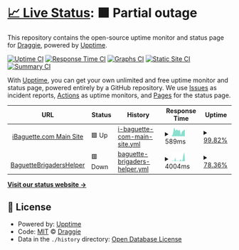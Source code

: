 # [📈 Live Status](https://status.mon.ibaguette.com): <!--live status--> **🟧 Partial outage**

This repository contains the open-source uptime monitor and status page for [Draggie](ibaguette.com), powered by [Upptime](https://github.com/upptime/upptime).

[![Uptime CI](https://github.com/Draggie306/UptimeStatus/workflows/Uptime%20CI/badge.svg)](https://github.com/Draggie306/UptimeStatus/actions?query=workflow%3A%22Uptime+CI%22)
[![Response Time CI](https://github.com/Draggie306/UptimeStatus/workflows/Response%20Time%20CI/badge.svg)](https://github.com/Draggie306/UptimeStatus/actions?query=workflow%3A%22Response+Time+CI%22)
[![Graphs CI](https://github.com/Draggie306/UptimeStatus/workflows/Graphs%20CI/badge.svg)](https://github.com/Draggie306/UptimeStatus/actions?query=workflow%3A%22Graphs+CI%22)
[![Static Site CI](https://github.com/Draggie306/UptimeStatus/workflows/Static%20Site%20CI/badge.svg)](https://github.com/Draggie306/UptimeStatus/actions?query=workflow%3A%22Static+Site+CI%22)
[![Summary CI](https://github.com/Draggie306/UptimeStatus/workflows/Summary%20CI/badge.svg)](https://github.com/Draggie306/UptimeStatus/actions?query=workflow%3A%22Summary+CI%22)

With [Upptime](https://upptime.js.org), you can get your own unlimited and free uptime monitor and status page, powered entirely by a GitHub repository. We use [Issues](https://github.com/Draggie306/UptimeStatus/issues) as incident reports, [Actions](https://github.com/Draggie306/UptimeStatus/actions) as uptime monitors, and [Pages](https://status.mon.ibaguette.com) for the status page.

<!--start: status pages-->
<!-- This summary is generated by Upptime (https://github.com/upptime/upptime) -->
<!-- Do not edit this manually, your changes will be overwritten -->
<!-- prettier-ignore -->
| URL | Status | History | Response Time | Uptime |
| --- | ------ | ------- | ------------- | ------ |
| <img alt="" src="https://www.ibaguette.com/favicon.ico" height="13"> [iBaguette.com Main Site](https://www.ibaguette.com) | 🟩 Up | [i-baguette-com-main-site.yml](https://github.com/Draggie306/UptimeStatus/commits/HEAD/history/i-baguette-com-main-site.yml) | <details><summary><img alt="Response time graph" src="./graphs/i-baguette-com-main-site/response-time-week.png" height="20"> 589ms</summary><br><a href="https://status.mon.ibaguette.com/history/i-baguette-com-main-site"><img alt="Response time 589" src="https://img.shields.io/endpoint?url=https%3A%2F%2Fraw.githubusercontent.com%2FDraggie306%2FUptimeStatus%2FHEAD%2Fapi%2Fi-baguette-com-main-site%2Fresponse-time.json"></a><br><a href="https://status.mon.ibaguette.com/history/i-baguette-com-main-site"><img alt="24-hour response time 747" src="https://img.shields.io/endpoint?url=https%3A%2F%2Fraw.githubusercontent.com%2FDraggie306%2FUptimeStatus%2FHEAD%2Fapi%2Fi-baguette-com-main-site%2Fresponse-time-day.json"></a><br><a href="https://status.mon.ibaguette.com/history/i-baguette-com-main-site"><img alt="7-day response time 589" src="https://img.shields.io/endpoint?url=https%3A%2F%2Fraw.githubusercontent.com%2FDraggie306%2FUptimeStatus%2FHEAD%2Fapi%2Fi-baguette-com-main-site%2Fresponse-time-week.json"></a><br><a href="https://status.mon.ibaguette.com/history/i-baguette-com-main-site"><img alt="30-day response time 589" src="https://img.shields.io/endpoint?url=https%3A%2F%2Fraw.githubusercontent.com%2FDraggie306%2FUptimeStatus%2FHEAD%2Fapi%2Fi-baguette-com-main-site%2Fresponse-time-month.json"></a><br><a href="https://status.mon.ibaguette.com/history/i-baguette-com-main-site"><img alt="1-year response time 589" src="https://img.shields.io/endpoint?url=https%3A%2F%2Fraw.githubusercontent.com%2FDraggie306%2FUptimeStatus%2FHEAD%2Fapi%2Fi-baguette-com-main-site%2Fresponse-time-year.json"></a></details> | <details><summary><a href="https://status.mon.ibaguette.com/history/i-baguette-com-main-site">99.82%</a></summary><a href="https://status.mon.ibaguette.com/history/i-baguette-com-main-site"><img alt="All-time uptime 99.82%" src="https://img.shields.io/endpoint?url=https%3A%2F%2Fraw.githubusercontent.com%2FDraggie306%2FUptimeStatus%2FHEAD%2Fapi%2Fi-baguette-com-main-site%2Fuptime.json"></a><br><a href="https://status.mon.ibaguette.com/history/i-baguette-com-main-site"><img alt="24-hour uptime 100.00%" src="https://img.shields.io/endpoint?url=https%3A%2F%2Fraw.githubusercontent.com%2FDraggie306%2FUptimeStatus%2FHEAD%2Fapi%2Fi-baguette-com-main-site%2Fuptime-day.json"></a><br><a href="https://status.mon.ibaguette.com/history/i-baguette-com-main-site"><img alt="7-day uptime 99.82%" src="https://img.shields.io/endpoint?url=https%3A%2F%2Fraw.githubusercontent.com%2FDraggie306%2FUptimeStatus%2FHEAD%2Fapi%2Fi-baguette-com-main-site%2Fuptime-week.json"></a><br><a href="https://status.mon.ibaguette.com/history/i-baguette-com-main-site"><img alt="30-day uptime 99.82%" src="https://img.shields.io/endpoint?url=https%3A%2F%2Fraw.githubusercontent.com%2FDraggie306%2FUptimeStatus%2FHEAD%2Fapi%2Fi-baguette-com-main-site%2Fuptime-month.json"></a><br><a href="https://status.mon.ibaguette.com/history/i-baguette-com-main-site"><img alt="1-year uptime 99.82%" src="https://img.shields.io/endpoint?url=https%3A%2F%2Fraw.githubusercontent.com%2FDraggie306%2FUptimeStatus%2FHEAD%2Fapi%2Fi-baguette-com-main-site%2Fuptime-year.json"></a></details>
| <img alt="" src="https://icons.duckduckgo.com/ip3/brigaders-stats.ibaguette.com.ico" height="13"> [BaguetteBrigadersHelper](https://brigaders-stats.ibaguette.com) | 🟥 Down | [baguette-brigaders-helper.yml](https://github.com/Draggie306/UptimeStatus/commits/HEAD/history/baguette-brigaders-helper.yml) | <details><summary><img alt="Response time graph" src="./graphs/baguette-brigaders-helper/response-time-week.png" height="20"> 4004ms</summary><br><a href="https://status.mon.ibaguette.com/history/baguette-brigaders-helper"><img alt="Response time 2263" src="https://img.shields.io/endpoint?url=https%3A%2F%2Fraw.githubusercontent.com%2FDraggie306%2FUptimeStatus%2FHEAD%2Fapi%2Fbaguette-brigaders-helper%2Fresponse-time.json"></a><br><a href="https://status.mon.ibaguette.com/history/baguette-brigaders-helper"><img alt="24-hour response time 10988" src="https://img.shields.io/endpoint?url=https%3A%2F%2Fraw.githubusercontent.com%2FDraggie306%2FUptimeStatus%2FHEAD%2Fapi%2Fbaguette-brigaders-helper%2Fresponse-time-day.json"></a><br><a href="https://status.mon.ibaguette.com/history/baguette-brigaders-helper"><img alt="7-day response time 4004" src="https://img.shields.io/endpoint?url=https%3A%2F%2Fraw.githubusercontent.com%2FDraggie306%2FUptimeStatus%2FHEAD%2Fapi%2Fbaguette-brigaders-helper%2Fresponse-time-week.json"></a><br><a href="https://status.mon.ibaguette.com/history/baguette-brigaders-helper"><img alt="30-day response time 2559" src="https://img.shields.io/endpoint?url=https%3A%2F%2Fraw.githubusercontent.com%2FDraggie306%2FUptimeStatus%2FHEAD%2Fapi%2Fbaguette-brigaders-helper%2Fresponse-time-month.json"></a><br><a href="https://status.mon.ibaguette.com/history/baguette-brigaders-helper"><img alt="1-year response time 2263" src="https://img.shields.io/endpoint?url=https%3A%2F%2Fraw.githubusercontent.com%2FDraggie306%2FUptimeStatus%2FHEAD%2Fapi%2Fbaguette-brigaders-helper%2Fresponse-time-year.json"></a></details> | <details><summary><a href="https://status.mon.ibaguette.com/history/baguette-brigaders-helper">78.36%</a></summary><a href="https://status.mon.ibaguette.com/history/baguette-brigaders-helper"><img alt="All-time uptime 87.21%" src="https://img.shields.io/endpoint?url=https%3A%2F%2Fraw.githubusercontent.com%2FDraggie306%2FUptimeStatus%2FHEAD%2Fapi%2Fbaguette-brigaders-helper%2Fuptime.json"></a><br><a href="https://status.mon.ibaguette.com/history/baguette-brigaders-helper"><img alt="24-hour uptime 90.90%" src="https://img.shields.io/endpoint?url=https%3A%2F%2Fraw.githubusercontent.com%2FDraggie306%2FUptimeStatus%2FHEAD%2Fapi%2Fbaguette-brigaders-helper%2Fuptime-day.json"></a><br><a href="https://status.mon.ibaguette.com/history/baguette-brigaders-helper"><img alt="7-day uptime 78.36%" src="https://img.shields.io/endpoint?url=https%3A%2F%2Fraw.githubusercontent.com%2FDraggie306%2FUptimeStatus%2FHEAD%2Fapi%2Fbaguette-brigaders-helper%2Fuptime-week.json"></a><br><a href="https://status.mon.ibaguette.com/history/baguette-brigaders-helper"><img alt="30-day uptime 85.78%" src="https://img.shields.io/endpoint?url=https%3A%2F%2Fraw.githubusercontent.com%2FDraggie306%2FUptimeStatus%2FHEAD%2Fapi%2Fbaguette-brigaders-helper%2Fuptime-month.json"></a><br><a href="https://status.mon.ibaguette.com/history/baguette-brigaders-helper"><img alt="1-year uptime 87.21%" src="https://img.shields.io/endpoint?url=https%3A%2F%2Fraw.githubusercontent.com%2FDraggie306%2FUptimeStatus%2FHEAD%2Fapi%2Fbaguette-brigaders-helper%2Fuptime-year.json"></a></details>

<!--end: status pages-->

[**Visit our status website →**](https://status.mon.ibaguette.com)

## 📄 License

- Powered by: [Upptime](https://github.com/upptime/upptime)
- Code: [MIT](./LICENSE) © [Draggie](ibaguette.com)
- Data in the `./history` directory: [Open Database License](https://opendatacommons.org/licenses/odbl/1-0/)
